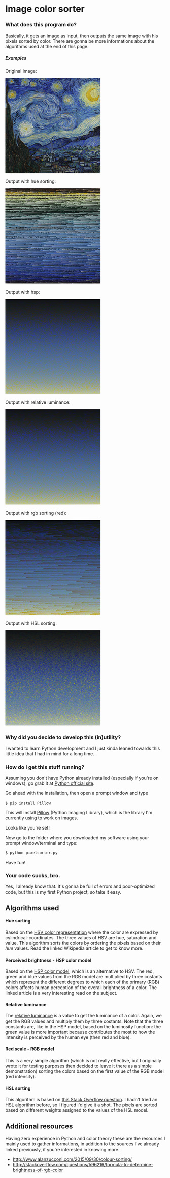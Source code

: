 # Image color sorter

### What does this program do?

Basically, it gets an image as input, then outputs the same image with his pixels sorted by color. There are gonna be more informations about the algorithms used at the end of this page.

##### Examples

Original image:

![Alt text][original_image]

Output with hue sorting:

![Alt text][example_hue]

Output with hsp:

![Alt text][example_hsp]

Output with relative luminance:

![Alt text][example_rellum]

Output with rgb sorting (red):

![Alt text][example_rgb]

Output with HSL sorting:

![Alt text][example_hsl]

### Why did you decide to develop this (in)utility?

I wanted to learn Python development and I just kinda leaned towards this little idea that I had in mind for a long time.

### How do I get this stuff running?

Assuming you don't have Python already installed (especially if you're on windows), go grab it at [Python official site][Python_download].

Go ahead with the installation, then open a prompt window and type
    
    $ pip install Pillow

This will install [Pillow][Pillow_link] (Python Imaging Library), which is the library I'm currently using to work on images.

Looks like you're set!

Now go to the folder where you downloaded my software using your prompt window/terminal and type:

    $ python pixelsorter.py

Have fun!

### Your code sucks, bro.

Yes, I already know that. It's gonna be full of errors and poor-optimized code, but this is my first Python project, so take it easy.

## Algorithms used

#### Hue sorting
Based on the [HSV color representation][HSV_link] where the color are expressed by cylindrical-coordinates. The three values of HSV are hue, saturation and value. This algorithm sorts the colors by ordering the pixels based on their *hue* values. Read the linked Wikipedia article to get to know more.

#### Perceived brightness - HSP color model
Based on the [HSP color model][HSP_link], which is an alternative to HSV. The red, green and blue values from the RGB model are multiplied by three costants which represent the different degrees to which each of the primary (RGB) colors affects human perception of the overall brightness of a color. The linked article is a very interesting read on the subject.

#### Relative luminance
The [relative luminance][rellum_link] is a value to get the luminance of a color. Again, we get the RGB values and multiply them by three costants. Note that the three constants are, like in the HSP model, based on the luminosity function: the green value is more important because contributes the most to how the intensity is perceived by the human eye (then red and blue).

#### Red scale - RGB model
This is a very simple algorithm (which is not really effective, but I originally wrote it for testing purposes then decided to leave it there as a simple demonstration) sorting the colors based on the first value of the RGB model (red intensity).

#### HSL sorting
This algorithm is based on [this Stack Overflow question][HSL_question]. I hadn't tried an HSL algorithm before, so I figured I'd give it a shot. The pixels are sorted based on different weights assigned to the values of the HSL model.

## Additional resources

Having zero experience in Python and color theory these are the resources I mainly used to gather informations, in addition to the sources I've already linked previously, if you're interested in knowing more.

- http://www.alanzucconi.com/2015/09/30/colour-sorting/
- http://stackoverflow.com/questions/596216/formula-to-determine-brightness-of-rgb-color

[Python_download]: <https://www.python.org/downloads/>
[Pillow_link]: <https://pillow.readthedocs.org/en/3.1.x/>
[HSV_link]: <https://en.wikipedia.org/wiki/HSL_and_HSV>
[HSP_link]: <http://alienryderflex.com/hsp.html>
[rellum_link]: <https://en.wikipedia.org/wiki/Relative_luminance>
[original_image]: <https://github.com/neversettle7/image-color-sorter/blob/master/examples/example-input.jpg>
[example_hue]: <https://github.com/neversettle7/image-color-sorter/blob/master/examples/example-hue.jpg>
[example_hsp]: <https://github.com/neversettle7/image-color-sorter/blob/master/examples/example-hsp.jpg>
[example_rellum]: <https://github.com/neversettle7/image-color-sorter/blob/master/examples/example-rellum.jpg>
[example_rgb]: <https://github.com/neversettle7/image-color-sorter/blob/master/examples/example-red.jpg>
[example_hsl]: <https://github.com/neversettle7/image-color-sorter/blob/master/examples/example-hsl.jpg>
[HSL_question]: <http://stackoverflow.com/a/3014483/1424173>